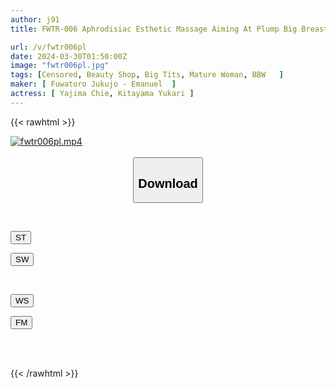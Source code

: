 ```yaml
---
author: j91
title: FWTR-006 Aphrodisiac Esthetic Massage Aiming At Plump Big Breasted Wife (3) ~ The Mature Woman Who Is Forced To Become Lewd Is Penetrated By Multiple Cocks And Awakens As A Slut!

url: /v/fwtr006pl
date: 2024-03-30T01:50:00Z
image: "fwtr006pl.jpg"
tags: [Censored, Beauty Shop, Big Tits, Mature Woman, BBW	]
maker: [ Fuwatoro Jukujo - Emanuel  ]
actress: [ Yajima Chie, Kitayama Yukari ]
---
```



{{< rawhtml >}}

<div class="video" data-videoid="OxkgXpPBMOtZjPG">
    <a href="javascript:;">
        <img src="/v/fwtr006pl/fwtr006pl.jpg" width="WIDTH" height="HEIGHT" alt="fwtr006pl.mp4" loading="lazy">
    </a>
</div>

<script type="text/javascript" src="https://j91.asia/asset/on-demand-st.js"></script>

<br>
  <link rel="stylesheet" href="https://j91.asia/asset/bs5.css">
  
  <center>
  <button class="btn btn-primary" type="button" data-bs-toggle="collapse" data-bs-target=".multi-collapse" aria-expanded="false" aria-controls="multiCollapseExample1 multiCollapseExample2"><h2>Download</h2></button></center>
</p>
<div class="row">
  <div class="col">
    <div class="collapse multi-collapse" id="multiCollapseExample1">
      <div class="card card-body">
	      	      <br>
<div class="buttons">  
<p><a href="https://streamtape.to/v/OxkgXpPBMOtZjPG" target="_blank"><button class="btn-hover color-3"><i class="fa fa-download"></i> ST</button></a></p>
<p><a href="https://asnwish.com/51bz8lv2zn4m" target="_blank"><button class="btn-hover color-2"><i class="fa fa-download"></i> SW</button></a></p></div>
    </div>
  </div>
</div>
  <div class="col">
    <div class="collapse multi-collapse" id="multiCollapseExample2">
      <div class="card card-body">
	      <br>
<div class="buttons">
<p><a href="https://wolfstream.tv/ane8ag30txo7"><button class="btn-hover color-9"><i class="fa fa-download"></i> WS</button></a></p>
<p><a href="https://filemoon.sx/d/lvth8cl5ejsj"><button class="btn-hover color-8"><i class="fa fa-download"></i> FM</button></a></p></div>
<br><br>
      </div>
    </div>
  </div>
</div>

{{< /rawhtml >}}